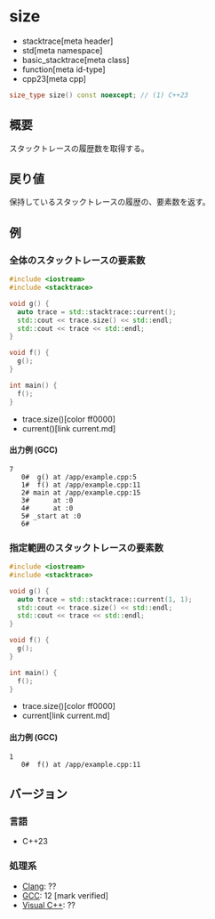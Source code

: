# size
* stacktrace[meta header]
* std[meta namespace]
* basic_stacktrace[meta class]
* function[meta id-type]
* cpp23[meta cpp]

```cpp
size_type size() const noexcept; // (1) C++23
```

## 概要
スタックトレースの履歴数を取得する。


## 戻り値
保持しているスタックトレースの履歴の、要素数を返す。


## 例
### 全体のスタックトレースの要素数
```cpp example
#include <iostream>
#include <stacktrace>

void g() {
  auto trace = std::stacktrace::current();
  std::cout << trace.size() << std::endl;
  std::cout << trace << std::endl;
}

void f() {
  g();
}

int main() {
  f();
}
```
* trace.size()[color ff0000]
* current()[link current.md]

#### 出力例 (GCC)
```
7
   0#  g() at /app/example.cpp:5
   1#  f() at /app/example.cpp:11
   2# main at /app/example.cpp:15
   3#      at :0
   4#      at :0
   5# _start at :0
   6# 
```


### 指定範囲のスタックトレースの要素数
```cpp example
#include <iostream>
#include <stacktrace>

void g() {
  auto trace = std::stacktrace::current(1, 1);
  std::cout << trace.size() << std::endl;
  std::cout << trace << std::endl;
}

void f() {
  g();
}

int main() {
  f();
}
```
* trace.size()[color ff0000]
* current[link current.md]

#### 出力例 (GCC)
```
1
   0#  f() at /app/example.cpp:11
```


## バージョン
### 言語
- C++23

### 処理系
- [Clang](/implementation.md#clang): ??
- [GCC](/implementation.md#gcc): 12 [mark verified]
- [Visual C++](/implementation.md#visual_cpp): ??
